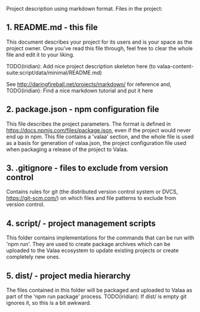 Project description using markdown format. 
Files in the project:

## 1. README.md - this file 

This document describes your project for its users and is your space as the
project owner. One you've read this file through, feel free to clear the
whole file and edit it to your liking. 

TODO(iridian): Add nice project description skeleton here 
(to valaa-content-suite:script/data/minimal/README.md)

See http://daringfireball.net/projects/markdown/ for reference and,
TODO(iridian): Find a nice markdown tutorial and put it here  


## 2. package.json - npm configuration file

This file describes the project parameters. The format is defined in
https://docs.npmjs.com/files/package.json, even if the project would never end
up in npm. This file contains a 'valaa' section, and the whole file is used as
a basis for generation of valaa.json, the project configuration file used when
packaging a release of the project to Valaa.


## 3. .gitignore - files to exclude from version control

Contains rules for git (the distributed version control system or DVCS,
https://git-scm.com/) on which files and file patterns to exclude from version
control.


## 4. script/ - project management scripts

This folder contains implementations for the commands that can be run with 
'npm run'. They are used to create package archives which can be uploaded to
the Valaa ecosystem to update existing projects or create completely new ones.


## 5. dist/ - project media hierarchy

The files contained in this folder will be packaged and uploaded to Valaa as
part of the 'npm run package' process.
TODO(iridian): If dist/ is empty git ignores it, so this is a bit awkward.

